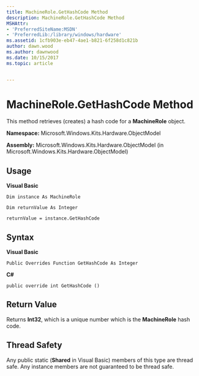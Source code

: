 ```yaml
---
title: MachineRole.GetHashCode Method
description: MachineRole.GetHashCode Method
MSHAttr:
- 'PreferredSiteName:MSDN'
- 'PreferredLib:/library/windows/hardware'
ms.assetid: 1cfb903e-eb47-4ae1-b821-6f258d1c821b
author: dawn.wood
ms.author: dawnwood
ms.date: 10/15/2017
ms.topic: article


---
```


# MachineRole.GetHashCode Method


This method retrieves (creates) a hash code for a **MachineRole** object.

**Namespace:** Microsoft.Windows.Kits.Hardware.ObjectModel

**Assembly:** Microsoft.Windows.Kits.Hardware.ObjectModel (in Microsoft.Windows.Kits.Hardware.ObjectModel)

## <span id="Usage"></span><span id="usage"></span><span id="USAGE"></span>Usage


**Visual Basic**

`Dim instance As MachineRole`

`Dim returnValue As Integer`

`returnValue = instance.GetHashCode`

## <span id="Syntax"></span><span id="syntax"></span><span id="SYNTAX"></span>Syntax


**Visual Basic**

`Public Overrides Function GetHashCode As Integer`

**C#**

`public override int GetHashCode ()`

## <span id="Return_Value"></span><span id="return_value"></span><span id="RETURN_VALUE"></span>Return Value


Returns **Int32**, which is a unique number which is the **MachineRole** hash code.

## <span id="Thread_Safety"></span><span id="thread_safety"></span><span id="THREAD_SAFETY"></span>Thread Safety


Any public static (**Shared** in Visual Basic) members of this type are thread safe. Any instance members are not guaranteed to be thread safe.

 

 






